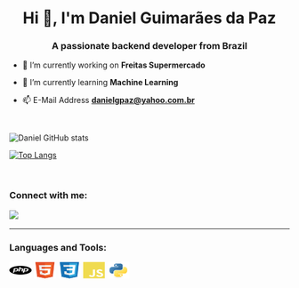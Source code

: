 <h1 align="center">Hi 👋, I'm Daniel Guimarães da Paz</h1>
<h3 align="center">A passionate backend developer from Brazil</h3>

- 🔭 I’m currently working on **Freitas Supermercado**

- 🌱 I’m currently learning **Machine Learning**

- 📫 E-Mail Address **danielgpaz@yahoo.com.br**

<br>

![Daniel GitHub stats](https://github-readme-stats.vercel.app/api?username=Pazwork&show_icons=true&theme=dark)
 
[![Top Langs](https://github-readme-stats.vercel.app/api/top-langs/?username=Pazwork&hide=javascript,html)](https://github.com/anuraghazra/github-readme-stats)

<br>

<h3 align="left">Connect with me:</h3>
<p align="left"> 
 <a href="https://www.linkedin.com/in/danielgpaz" target="_blank"><img src="https://img.shields.io/badge/-LinkedIn-%230077B5?style=for-the-badge&logo=linkedin&logoColor=white" target="_blank"></a>
</p>

<hr>

<h3 align="left">Languages and Tools:</h3>

 <p><img align="center" alt="daniel-php" height="30" width="40" src="https://raw.githubusercontent.com/devicons/devicon/master/icons/php/php-plain.svg">
  <img align="center" alt="daniel-html" height="30" width="40" src="https://raw.githubusercontent.com/devicons/devicon/master/icons/html5/html5-original.svg">
  <img align="center" alt="daniel-css" height="30" width="40" src="https://raw.githubusercontent.com/devicons/devicon/master/icons/css3/css3-original.svg">
  <img align="center" alt="daniel-js" height="30" width="40" src="https://raw.githubusercontent.com/devicons/devicon/master/icons/javascript/javascript-plain.svg">
  <img align="center" alt="daniel-python" height="30" width="40" src="https://raw.githubusercontent.com/devicons/devicon/master/icons/python/python-original.svg">
